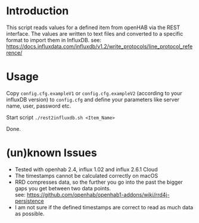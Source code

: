 # Introduction

This script reads values for a defined item from openHAB via the REST interface.
The values are written to text files and converted to a specific format to import them in InfluxDB.
see: https://docs.influxdata.com/influxdb/v1.2/write_protocols/line_protocol_reference/

# Usage

Copy `config.cfg.exampleV1` or `config.cfg.exampleV2` (according to your influxDB version) to `config.cfg` and define your parameters like server name, user, password etc.

Start script
`./rest2influxdb.sh <Item_Name>`

Done.


# (un)known Issues

* Tested with openhab 2.4, influx 1.02 and influx 2.6.1 Cloud
* The timestamps cannot be calculated correctly on macOS
* RRD compresses data, so the further you go into the past the bigger gaps you get between two data points.  
see: https://github.com/openhab/openhab1-addons/wiki/rrd4j-persistence
* I am not sure if the defined timestamps are correct to read as much data as possible.


